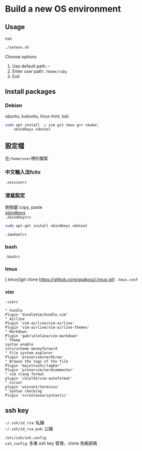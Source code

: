 # Build a new OS environment

## Usage
run
```bash
./setenv.sh
```
Choose options  
  1) Use default path: `~`  
  2) Enter user path: `/home/ruby`  
  3) Exit  


## Install packages
### Debian
ubuntu, kubuntu, linux mint, kali
```bash
sudo apt install -y vim git tmux g++ cmake\
    xbindkeys xdotool
```


## 設定檔
在`/home/user`裡的檔案  

### 中文輸入法fcitx  
`.xessionrc`  

### 滑鼠設定
側按鍵 copy, paste  
[xbindkeys](https://steward-fu.github.io/website/phone/n900/maemo/xbindkeys.htm)  
`.xbindkeysrc`  
```bash
sudo apt-get install xbindkeys xdotool
```
`.imwheelrc`  

### bash  
`.bashrc`  

### tmux  
[.tmux](git clone https://github.com/gpakosz/.tmux.git)
`.tmux.conf`  

### vim  
`.vimrc`  
```vimrc
" Vundle
Plugin 'VundleVim/Vundle.vim'
" Airline
Plugin 'vim-airline/vim-airline'
Plugin 'vim-airline/vim-airline-themes'
" Markdown
Plugin 'gabrielelana/vim-markdown'
" Theme
syntax enable
colorscheme moneyforward
" File system explorer
Plugin 'preservim/nerdtree'
" Browse the tags of the file
Plugin 'majutsushi/tagbar'
Plugin 'preservim/nerdcommenter'
" vim vlang format
plugin 'chiel92/vim-autoformat'
" Cursor
plugin 'wincent/terminus'
" Syntax checking
Plugin 'scrooloose/syntastic'
```




## ssh key
`~/.ssh/id_rsa`: 私鑰  
`~/.ssh/id_rsa.pub`: 公鑰  

`/etc/ssh/ssh_config`  
`ssh_config`: 多重 ssh key 管理，clone 免輸密碼


